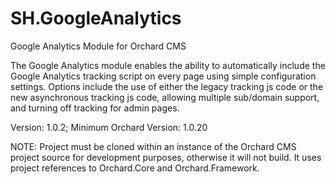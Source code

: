 SH.GoogleAnalytics
==================

Google Analytics Module for Orchard CMS

The Google Analytics module enables the ability to automatically include the Google Analytics tracking script on every page using simple configuration settings. Options include the use of either the legacy tracking js code or the new asynchronous tracking js code, allowing multiple sub/domain support, and turning off tracking for admin pages.

Version: 1.0.2; Minimum Orchard Version: 1.0.20

NOTE: Project must be cloned within an instance of the Orchard CMS project source for development purposes, otherwise it will not build. It uses project references to Orchard.Core and Orchard.Framework.
